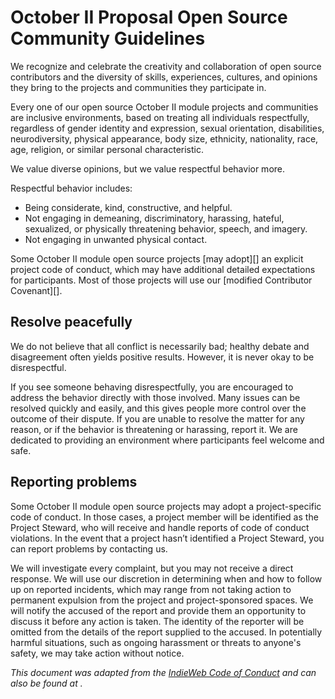 # October II Proposal Open Source Community Guidelines

We recognize and celebrate the creativity and collaboration of open
source contributors and the diversity of skills, experiences, cultures, and
opinions they bring to the projects and communities they participate in.

Every one of our open source October II module projects and communities are inclusive
environments, based on treating all individuals respectfully, regardless of
gender identity and expression, sexual orientation, disabilities,
neurodiversity, physical appearance, body size, ethnicity, nationality, race,
age, religion, or similar personal characteristic.

We value diverse opinions, but we value respectful behavior more.

Respectful behavior includes:

* Being considerate, kind, constructive, and helpful.
* Not engaging in demeaning, discriminatory, harassing, hateful, sexualized, or
  physically threatening behavior, speech, and imagery.
* Not engaging in unwanted physical contact.

Some October II module open source projects [may adopt][] an explicit project code of
conduct, which may have additional detailed expectations for participants. Most
of those projects will use our [modified Contributor Covenant][].

## Resolve peacefully

We do not believe that all conflict is necessarily bad; healthy debate and
disagreement often yields positive results. However, it is never okay to be
disrespectful.

If you see someone behaving disrespectfully, you are encouraged to address the
behavior directly with those involved. Many issues can be resolved quickly and
easily, and this gives people more control over the outcome of their dispute.
If you are unable to resolve the matter for any reason, or if the behavior is
threatening or harassing, report it. We are dedicated to providing an
environment where participants feel welcome and safe.

## Reporting problems

Some October II module open source projects may adopt a project-specific code of conduct.
In those cases, a project member will be identified as the Project Steward,
who will receive and handle reports of code of conduct violations. In the event
that a project hasn’t identified a Project Steward, you can report problems by
contacting us.

We will investigate every complaint, but you may not receive a direct response.
We will use our discretion in determining when and how to follow up on reported
incidents, which may range from not taking action to permanent expulsion from
the project and project-sponsored spaces. We will notify the accused of the
report and provide them an opportunity to discuss it before any action is
taken. The identity of the reporter will be omitted from the details of the
report supplied to the accused. In potentially harmful situations, such as
ongoing harassment or threats to anyone's safety, we may take action without
notice.

*This document was adapted from the [IndieWeb Code of Conduct][] and can also
be found at <xxx>.*

[IndieWeb Code of Conduct]: https://indieweb.org/code-of-conduct
